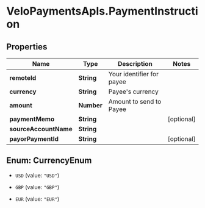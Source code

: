 # VeloPaymentsApIs.PaymentInstruction

## Properties
Name | Type | Description | Notes
------------ | ------------- | ------------- | -------------
**remoteId** | **String** | Your identifier for payee | 
**currency** | **String** | Payee&#39;s currency | 
**amount** | **Number** | Amount to send to Payee | 
**paymentMemo** | **String** |  | [optional] 
**sourceAccountName** | **String** |  | 
**payorPaymentId** | **String** |  | [optional] 


<a name="CurrencyEnum"></a>
## Enum: CurrencyEnum


* `USD` (value: `"USD"`)

* `GBP` (value: `"GBP"`)

* `EUR` (value: `"EUR"`)




